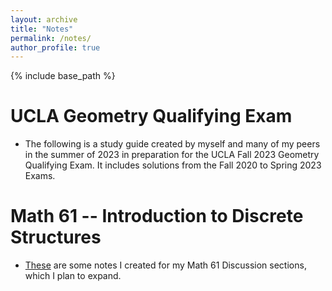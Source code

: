 ```yaml
---
layout: archive
title: "Notes"
permalink: /notes/
author_profile: true
---
```


{% include base_path %}

  
UCLA Geometry Qualifying Exam
======
* The following is a study guide created by myself and many of my peers in the summer of 2023 in preparation for the UCLA Fall 2023 Geometry Qualifying Exam. It includes solutions from the Fall 2020 to Spring 2023 Exams. 

Math 61 -- Introduction to Discrete Structures
======
* [These]((http://thomasmartinez0.github.io/files/Math61_Miscellaneous_Notes.pdf)) are some notes I created for my Math 61 Discussion sections, which I plan to expand.